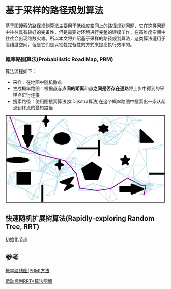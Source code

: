 # 基于采样的路径规划算法

基于图搜索的路径规划算法主要用于低维度空间上的路径规划问题，它在这类问题中往往具有较好的完备性，但是需要对环境进行完整的建模工作，在高维度空间中往往会出现维数灾难。所以本文将介绍基于采样的路径规划算法，这类算法适用于高维度空间，但是它们是以牺牲完备性的方式来提高执行效率的。

### 概率路图算法(Probabilistic Road Map, PRM)

算法流程如下：

- 采样：在地图中随机撒点
- 生成概率路图：根据**点与点间的距离**和**点之间是否存在通路**将上步中得到的采样点进行连接
- 搜索路径：使用图搜索算法(如Dijkstra算法)在这个概率路图中搜索出一条从起点到终点的最短路径

<img src="img/04-采样算法/01-PRM-运行结果.png" alt="01-PRM-运行结果" style="zoom: 50%;" />

## 快速随机扩展树算法(Rapidly-exploring Random Tree, RRT)



初始化节点

## 参考

[概率路线图(PRM)方法](https://zhuanlan.zhihu.com/p/65673502)

[运动规划RRT*算法图解](https://blog.csdn.net/weixin_43795921/article/details/88557317)